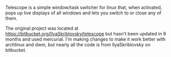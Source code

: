 Telescope is a simple window/task switcher for linux that, when activated, pops up live displays of all windows and lets you switch to or close any of them.

The original project was located at https://bitbucket.org/IlyaSkriblovsky/telescope but hasn't been updated in 9 months and used mercurial. I'm making changes to make it work better with archlinux and dwm, but nearly all the code is from llyaSkriblovsky on bitbucket.
